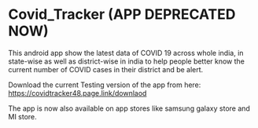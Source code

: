 # Covid_Tracker (APP DEPRECATED NOW)
This android app show the latest data of COVID 19 across whole india, in state-wise as well as district-wise in india to help people better know the current number of COVID cases in their district and be alert.


Download the current Testing version of the app from here: https://covidtracker48.page.link/downlaod

The app is now also available on app stores like samsung galaxy store and MI store.
